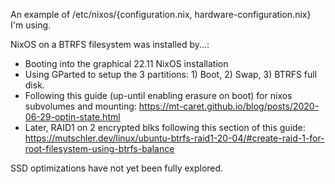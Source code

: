 An example of /etc/nixos/{configuration.nix, hardware-configuration.nix} I'm using.


NixOS on a BTRFS filesystem was installed by...:

- Booting into the graphical 22.11 NixOS installation
- Using GParted to setup the 3 partitions: 1) Boot, 2) Swap, 3) BTRFS full disk.
- Following this guide (up-until enabling erasure on boot) for nixos subvolumes and mounting:
  https://mt-caret.github.io/blog/posts/2020-06-29-optin-state.html
- Later, RAID1 on 2 encrypted blks following this section of this guide:
  https://mutschler.dev/linux/ubuntu-btrfs-raid1-20-04/#create-raid-1-for-root-filesystem-using-btrfs-balance

SSD optimizations have not yet been fully explored.
